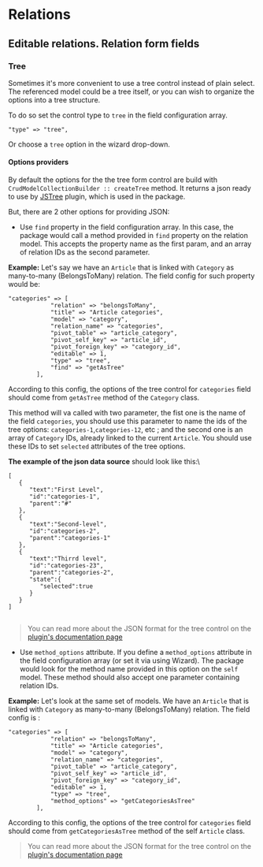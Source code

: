 # Relations

<a name="editable"></a> 
## Editable relations. Relation form fields
 
 
<a name="tree"></a> 
### Tree
 
Sometimes it's more convenient to use a tree control instead of plain select. The referenced model could be a tree itself, or you can wish to organize the options into a tree structure. 
 
To do so set the control type to `tree` in the field configuration array.

 ```
 "type" => "tree",
 ```
 Or choose a `tree` option in the wizard drop-down.

<a name="tree_options_providers"></a>
#### Options providers

By default the options for the the tree form control are build with `CrudModelCollectionBuilder :: createTree` method. 
It returns a json ready to use by [JSTree](!https://github.com/vakata/jstree) plugin, which is used in the package.  


But, there are 2 other options for providing JSON:
- Use `find` property in the field configuration array. In this case, the package would call a method provided in `find` property on the relation model. This accepts the property name as the first param, and an array of relation IDs as the second parameter.

**Example:** Let's say we have an `Article` that is linked with `Category` as many-to-many (BelongsToMany) relation. The field config for such property would be:
```
"categories" => [
            "relation" => "belongsToMany",
            "title" => "Article categories",
            "model" => "category",
            "relation_name" => "categories",
            "pivot_table" => "article_category",
            "pivot_self_key" => "article_id",
            "pivot_foreign_key" => "category_id",
            "editable" => 1,
            "type" => "tree",
            "find" => "getAsTree"
        ],
```   

According to this config, the options of the tree control for `categories` field should come from `getAsTree` method of the `Category` class.

This method will va called with  two  parameter,  the fist one is the name of the field `categories`, you should use this parameter to name the  ids of the tree options: `categories-1`,`categories-12`, etc  ; and the second one  is an array of `Category` IDs, already linked to the current `Article`. You should use these IDs to set `selected` attributes of the tree options.

**The example of the json data source** should look like this:\
```
[  
   {  
      "text":"First Level",
      "id":"categories-1",
      "parent":"#"
   },
   {  
      "text":"Second-level",
      "id":"categories-2",
      "parent":"categories-1"
   },
   {  
      "text":"Thirrd level",
      "id":"categories-23",
      "parent":"categories-2",
      "state":{  
         "selected":true
      }
   }   
]   
   
```



>You can read more about the JSON format for the tree control on the [plugin's documentation page](!https://github.com/vakata/jstree#the-required-json-format)

- Use `method_options` attribute. If you define a `method_options` attribute in the field configuration array (or set it  via using Wizard). The package would look for the method name provided in this option on the `self` model. These method should  also accept one parameter containing relation IDs.

**Example:** Let's look at the same set of models.  We have an `Article` that is linked with `Category` as many-to-many (BelongsToMany) relation. The field config is :
```
"categories" => [
            "relation" => "belongsToMany",
            "title" => "Article categories",
            "model" => "category",
            "relation_name" => "categories",
            "pivot_table" => "article_category",
            "pivot_self_key" => "article_id",
            "pivot_foreign_key" => "category_id",
            "editable" => 1,
            "type" => "tree",
            "method_options" => "getCategoriesAsTree"
        ],
```   

According to this config, the options of the tree control for `categories` field should come from `getCategoriesAsTree` method of the self `Article` class.

>You can read more about the JSON format for the tree control on the [plugin's documentation page](!https://github.com/vakata/jstree#the-required-json-format) 
  
